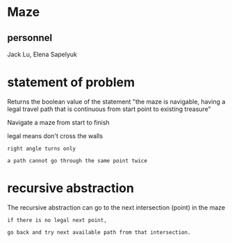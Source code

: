 # Maze

## personnel
Jack Lu, Elena Sapelyuk

# statement of problem
  Returns the boolean value of the statement "the maze is navigable, having a legal travel path 
  that is continuous from start point to existing treasure"

  Navigate a maze from start to finish 
  
  legal means 
	don't cross the walls

	right angle turns only

	a path cannot go through the same point twice 


# recursive abstraction
  The recursive abstraction can go to the next intersection (point) in the maze

	if there is no legal next point,

	go back and try next available path from that intersection.

